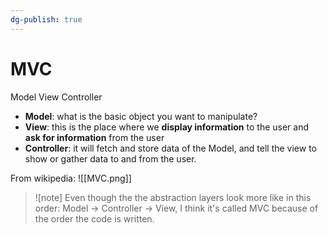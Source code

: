 ```yaml
---
dg-publish: true
---
```

# MVC

Model View Controller

- **Model**: what is the basic object you want to manipulate?
- **View**: this is the place where we **display information** to the user and **ask for information** from the user
- **Controller**: it will fetch and store data of the Model, and tell the view to show or gather data to and from the user.

From wikipedia:
![[MVC.png]]

> ![note]
> Even though the the abstraction layers look more like in this order: Model -> Controller -> View, I think it's called MVC because of the order the code is written.